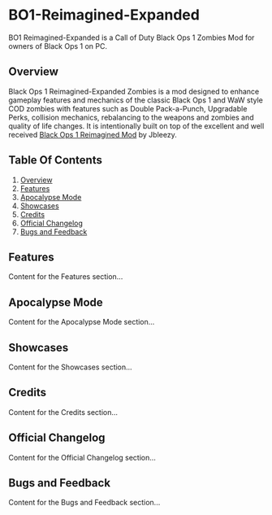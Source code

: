# BO1-Reimagined-Expanded
BO1 Reimagined-Expanded is a Call of Duty Black Ops 1 Zombies Mod for owners of Black Ops 1 on PC.



## Overview

Black Ops 1 Reimagined-Expanded Zombies is a mod designed to enhance gameplay features and mechanics of the classic Black Ops 1 and WaW style COD 
zombies with features such as Double Pack-a-Punch, Upgradable Perks, collision mechanics, rebalancing to the weapons and zombies and quality of life
changes. It is intentionally built on top of the excellent and well received [Black Ops 1 Reimagined Mod](https://github.com/Jbleezy/BO1-Reimagined) by Jbleezy.


## Table Of Contents
1. [Overview](#overview)
2. [Features](#features)
3. [Apocalypse Mode](#apocalypse-mode)
4. [Showcases](#showcases)
5. [Credits](#credits)
6. [Official Changelog](#official-changelog)
7. [Bugs and Feedback](#bugs-and-feedback)


## Features
Content for the Features section...

## Apocalypse Mode
Content for the Apocalypse Mode section...

## Showcases
Content for the Showcases section...

## Credits
Content for the Credits section...

## Official Changelog
Content for the Official Changelog section...

## Bugs and Feedback
Content for the Bugs and Feedback section...


